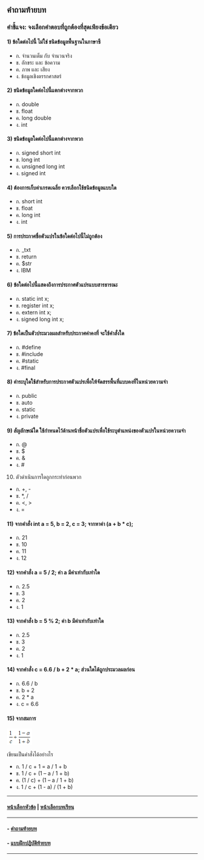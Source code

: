 ## คำถามท้ายบท

### คำชี้แจง: จงเลือกคำตอบที่ถูกต้องที่สุดเพียงข้อเดียว
#### 1)  ข้อใดต่อไปนี้ ไม่ใช่ ชนิดข้อมูลพื้นฐานในภาษาซี
* ก.  จำนวนเต็ม กับ จำนวนจริง			
* ข.  อักขระ และ ข้อความ   
* ค.  ภาพ และ เสียง				
* ง.  ข้อมูลเชิงตรรกศาสตร์
#### 2)  ชนิดข้อมูลใดต่อไปนี้แตกต่างจากพวก
* ก.  double 					
* ข.  float   
* ค.  long double					
* ง.  int
#### 3)  ชนิดข้อมูลใดต่อไปนี้แตกต่างจากพวก
* ก.  signed short int 				
* ข.  long int   
* ค.  unsigned long int				
* ง.  signed int
#### 4)  ต้องการเก็บค่าเกรดเฉลี่ย ควรเลือกใช้ชนิดข้อมูลแบบใด
* ก.  short int 				
* ข.  float   
* ค.  long int					
* ง.  int
#### 5)  การประกาศชื่อตัวแปรในข้อใดต่อไปนี้ไม่ถูกต้อง
* ก.  _txt 					
* ข.  return   
* ค.  $str						
* ง.  IBM
#### 6)  ข้อใดต่อไปนี้แสดงถึงการประกาศตัวแปรแบบสารธารณะ
* ก.  static int x;					
* ข.  register int x;   
* ค.  extern int x;				
* ง.  signed long int x;
#### 7)  ข้อใดเป็นตัวประมวลผลสำหรับประกาศค่าคงที่ จะใช้คำสั่งใด
* ก.  #define					
* ข.  #include
* ค.  #static					
* ง.  #final
#### 8)  คำระบุใดใช้สำหรับการประกาศตัวแปรเพื่อให้จัดสรรพื้นที่แบบคงที่ในหน่วยความจำ
* ก.  public					
* ข.  auto   
* ค.  static					
* ง.  private
#### 9)  สัญลักษณ์ใด ใช้กำหนดไว้ด้านหน้าชื่อตัวแปรเพื่อใช้ระบุตำแหน่งของตัวแปรในหน่วยความจำ
* ก.  @						
* ข.  $   
* ค.  &						
* ง.  #
10)  ตัวดำเนินการใดถูกกระทำก่อนพวก
* ก.  +, -						
* ข.  *, /   
* ค.  <, >					
* ง.  =
#### 11)  จากคำสั่ง int a = 5, b = 2, c = 3; จากหาค่า (a + b * c);
* ก.  21						
* ข.  10
* ค.  11						
* ง.  12
#### 12)  จากคำสั่ง a = 5 / 2; ค่า a มีค่าเท่ากับเท่าใด
* ก.  2.5						
* ข.  3
* ค.  2						
* ง.  1
#### 13)  จากคำสั่ง b = 5 % 2; ค่า b มีค่าเท่ากับเท่าใด
* ก.  2.5						
* ข.  3
* ค.  2						
* ง.  1
#### 14)  จากคำสั่ง c = 6.6 / b + 2 * a; ส่วนใดได้ถูกประมวลผลก่อน
* ก.  6.6 / b					
* ข.  b + 2
* ค.  2 * a					
* ง.  c = 6.6
#### 15)  จากสมการ   

<img src=img/a1.png>

เขียนเป็นคำสั่งได้อย่างไร
* ก.  1 / c + 1 = a / 1 + b				
* ข.  1 / c + (1 – a / 1 + b)
* ค.  (1 / c) + (1 – a / 1 + b)			
* ง.  1 / c + (1 - a) / (1 + b)

---
#### [หน้าเลือกหัวข้อ](README.md) | [หน้าเลือกบทเรียน](../README.md)
---
#### - [คำถามท้ายบท](0430.md)
#### - [แบบฝึกปฏิบัติท้ายบท](0450.md)
---
